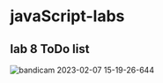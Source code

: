 # javaScript-labs

## lab 8 ToDo list 



![bandicam 2023-02-07 15-19-26-644](https://user-images.githubusercontent.com/78925756/217256043-0e2fd850-36dc-444f-97fb-6a2a367fd062.jpg)
